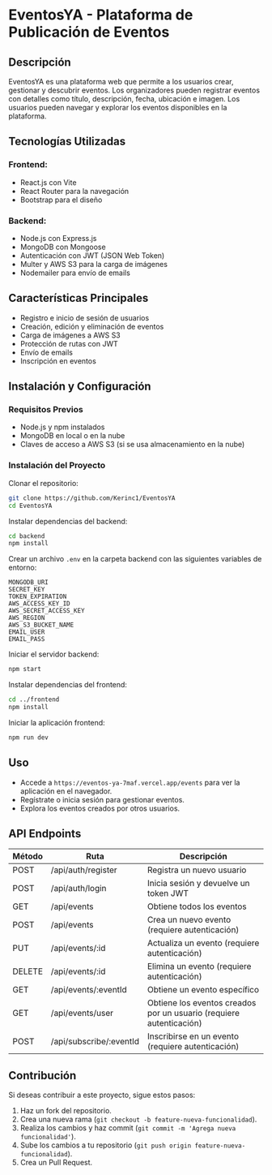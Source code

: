# EventosYA - Plataforma de Publicación de Eventos

## Descripción

EventosYA es una plataforma web que permite a los usuarios crear, gestionar y descubrir eventos. Los organizadores pueden registrar eventos con detalles como título, descripción, fecha, ubicación e imagen. Los usuarios pueden navegar y explorar los eventos disponibles en la plataforma.

## Tecnologías Utilizadas

### Frontend:
- React.js con Vite
- React Router para la navegación
- Bootstrap para el diseño

### Backend:
- Node.js con Express.js
- MongoDB con Mongoose
- Autenticación con JWT (JSON Web Token)
- Multer y AWS S3 para la carga de imágenes
- Nodemailer para envío de emails

## Características Principales
- Registro e inicio de sesión de usuarios
- Creación, edición y eliminación de eventos
- Carga de imágenes a AWS S3
- Protección de rutas con JWT
- Envío de emails
- Inscripción en eventos

## Instalación y Configuración

### Requisitos Previos
- Node.js y npm instalados
- MongoDB en local o en la nube
- Claves de acceso a AWS S3 (si se usa almacenamiento en la nube)

### Instalación del Proyecto

Clonar el repositorio:
```sh
git clone https://github.com/Kerinc1/EventosYA
cd EventosYA
```

Instalar dependencias del backend:
```sh
cd backend
npm install
```

Crear un archivo `.env` en la carpeta backend con las siguientes variables de entorno:
```env
MONGODB_URI
SECRET_KEY
TOKEN_EXPIRATION
AWS_ACCESS_KEY_ID
AWS_SECRET_ACCESS_KEY
AWS_REGION
AWS_S3_BUCKET_NAME
EMAIL_USER
EMAIL_PASS
```

Iniciar el servidor backend:
```sh
npm start
```

Instalar dependencias del frontend:
```sh
cd ../frontend
npm install
```

Iniciar la aplicación frontend:
```sh
npm run dev
```

## Uso

- Accede a `https://eventos-ya-7maf.vercel.app/events` para ver la aplicación en el navegador.
- Regístrate o inicia sesión para gestionar eventos.
- Explora los eventos creados por otros usuarios.

## API Endpoints

| Método | Ruta | Descripción |
|--------|------------------------|----------------------------------------------|
| POST   | /api/auth/register    | Registra un nuevo usuario |
| POST   | /api/auth/login       | Inicia sesión y devuelve un token JWT |
| GET    | /api/events           | Obtiene todos los eventos |
| POST   | /api/events           | Crea un nuevo evento (requiere autenticación) |
| PUT    | /api/events/:id       | Actualiza un evento (requiere autenticación) |
| DELETE | /api/events/:id       | Elimina un evento (requiere autenticación) |
| GET    | /api/events/:eventId  | Obtiene un evento específico |
| GET    | /api/events/user      | Obtiene los eventos creados por un usuario (requiere autenticación) |
| POST   | /api/subscribe/:eventId | Inscribirse en un evento (requiere autenticación) |

## Contribución

Si deseas contribuir a este proyecto, sigue estos pasos:

1. Haz un fork del repositorio.
2. Crea una nueva rama (`git checkout -b feature-nueva-funcionalidad`).
3. Realiza los cambios y haz commit (`git commit -m 'Agrega nueva funcionalidad'`).
4. Sube los cambios a tu repositorio (`git push origin feature-nueva-funcionalidad`).
5. Crea un Pull Request.



